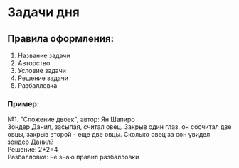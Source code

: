 # Задачи дня 
## Правила оформления: 
  1) Название задачи
  2) Авторство
  3) Условие задачи 
  4) Решение задачи 
  5) Разбалловка


### Пример: 

№1. "Сложение двоек", автор: Ян Шапиро <br />
Зондер Данил, засыпая, считал овец. Закрыв один глаз, он сосчитал две овцы, закрыв второй - еще две овцы. Сколько овец за сон увидел зондер Данил? <br />
Решение: 2+2=4 <br />
Разбалловка: не знаю правил разбалловки


 
